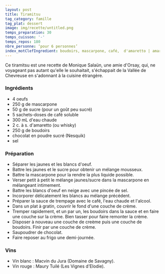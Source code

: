```yaml
---
layout: post
title: Tiramitsu
tag_category: famille
tag_plat: dessert
image: img/recette/untitled.png
temps_preparation: 30
temps_cuisson: '-'
temps_repos: 180
nbre_personne: ‘pour 6 personnes’
index_motClefIngredient: boudoirs, mascarpone, café,  d'amaretto | amaretto, chocolat
---
```

Ce tiramitsu est une recette de Monique Salaün, une amie d'Orsay, qui, ne voyageant pas autant qu'elle le souhaitait, s'échappait de la Vallée de Chevreuse en s'adonnant à la cuisine étrangère.

### Ingrédients
* 4 oeufs
* 250 g de mascarpone
* 50 g de sucre (pour un goût peu sucré)
* 5 sachets-doses de café soluble
* 300 mL d'eau chaude
* 2 c. à s. d'amaretto (ou whisky)
*  250 g de boudoirs
* chocolat en poudre sucré (Nesquik)
* sel


### Préparation
* Séparer les jaunes et les blancs d'oeuf.
* Battre les jaunes et le sucre pour obtenir un mélange mousseux.
* Battre la mascarpone pour la rendre la plus liquide possible.
* Verser petit à petit le mélange jaunes/sucre dans la mascarpone en mélangeant intimement.
* Battre les blancs d'oeuf en neige avec une pincée de sel.
* Incorporer délicatement les blancs au mélange précédent.
* Préparer la sauce de trempage avec le café, l'eau chaude et l'alcool.
* Dans un plat à gratin, couvrir le fond d'une couche de crème.
* Tremper rapidement, et un par un, les boudoirs dans la sauce et en faire une couche sur la crème. Bien tasser pour faire remonter la crème.
* Disposer à nouveau une couche de creème puis une couche de boudoirs. Finir par une couche de crème.
* Saupoudrer de chocolat.
* Faire reposer au frigo une demi-journée.    


### Vins
* Vin blanc : Macvin du Jura (Domaine de Savagny).
* Vin rouge : Maury Tuilé	(Les Vignes d'Elodie).
